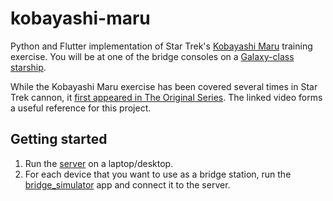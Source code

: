 # kobayashi-maru
Python and Flutter implementation of Star Trek's [Kobayashi Maru](https://en.wikipedia.org/wiki/Kobayashi_Maru) training exercise. 
You will be at one of the bridge consoles on a [Galaxy-class starship].

While the Kobayashi Maru exercise has been covered several times in Star Trek cannon, it [first appeared in The Original Series](https://www.youtube.com/watch?v=cU1ah6MOorg). 
The linked video forms a useful reference for this project.

## Getting started
1. Run the [server](packages/python_server) on a laptop/desktop.
2. For each device that you want to use as a bridge station, run the [bridge_simulator](bridge_simulator) app and connect it to the server.




[Galaxy-class starship]: https://memory-alpha.fandom.com/wiki/Galaxy_class#Main_bridge
